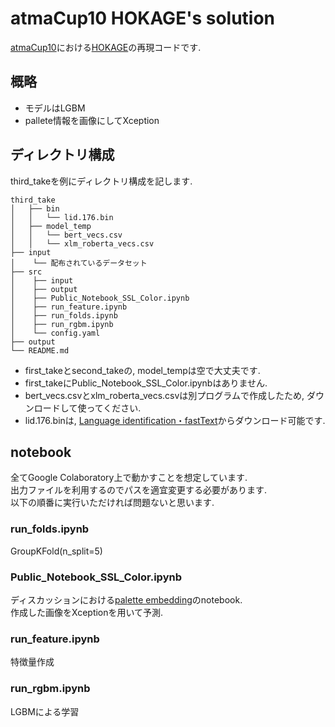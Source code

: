 # atmaCup10 HOKAGE's solution

[atmaCup10](https://www.guruguru.science/competitions/16/)における[HOKAGE](https://www.guruguru.science/HOKAGE149)の再現コードです.

## 概略
* モデルはLGBM
* pallete情報を画像にしてXception

## ディレクトリ構成
third_takeを例にディレクトリ構成を記します.

```
third_take
│   ├── bin
│   │   └── lid.176.bin
│   ├── model_temp
│   │   └── bert_vecs.csv
│   │   └── xlm_roberta_vecs.csv
├── input
│    └── 配布されているデータセット
├── src
│    ├── input
│    ├── output
│    ├── Public_Notebook_SSL_Color.ipynb
│    ├── run_feature.ipynb
│    ├── run_folds.ipynb
│    ├── run_rgbm.ipynb
│    └── config.yaml
├── output
└── README.md
```

* first_takeとsecond_takeの, model_tempは空で大丈夫です.
* first_takeにPublic_Notebook_SSL_Color.ipynbはありません.
* bert_vecs.csvとxlm_roberta_vecs.csvは別プログラムで作成したため, ダウンロードして使ってください.
* lid.176.binは, [Language identification・fastText](https://fasttext.cc/docs/en/language-identification.html)からダウンロード可能です.

## notebook
全てGoogle Colaboratory上で動かすことを想定しています.  
出力ファイルを利用するのでパスを適宜変更する必要があります.  
以下の順番に実行いただければ問題ないと思います.  


### run_folds.ipynb
GroupKFold(n_split=5)

### Public_Notebook_SSL_Color.ipynb
ディスカッションにおける[palette embedding](https://www.guruguru.science/competitions/16/discussions/fddee5ac-f7a1-4ed6-bac6-fbc81668a465/)のnotebook.  
作成した画像をXceptionを用いて予測.

### run_feature.ipynb
特徴量作成

### run_rgbm.ipynb
LGBMによる学習



